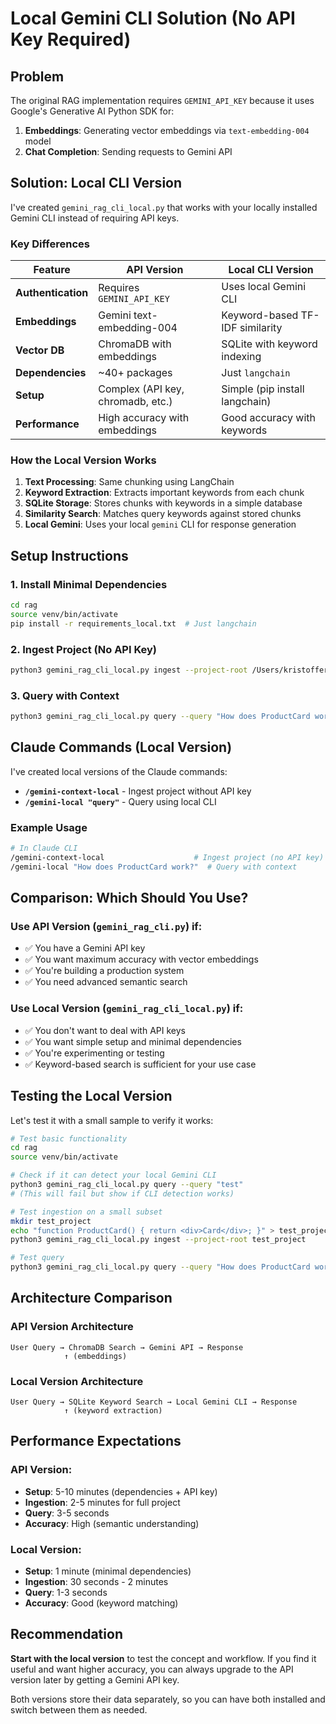 # Local Gemini CLI Solution (No API Key Required)

## Problem
The original RAG implementation requires `GEMINI_API_KEY` because it uses Google's Generative AI Python SDK for:
1. **Embeddings**: Generating vector embeddings via `text-embedding-004` model
2. **Chat Completion**: Sending requests to Gemini API

## Solution: Local CLI Version

I've created `gemini_rag_cli_local.py` that works with your locally installed Gemini CLI instead of requiring API keys.

### Key Differences

| Feature | API Version | Local CLI Version |
|---------|-------------|------------------|
| **Authentication** | Requires `GEMINI_API_KEY` | Uses local Gemini CLI |
| **Embeddings** | Gemini text-embedding-004 | Keyword-based TF-IDF similarity |
| **Vector DB** | ChromaDB with embeddings | SQLite with keyword indexing |
| **Dependencies** | ~40+ packages | Just `langchain` |
| **Setup** | Complex (API key, chromadb, etc.) | Simple (pip install langchain) |
| **Performance** | High accuracy with embeddings | Good accuracy with keywords |

### How the Local Version Works

1. **Text Processing**: Same chunking using LangChain
2. **Keyword Extraction**: Extracts important keywords from each chunk
3. **SQLite Storage**: Stores chunks with keywords in a simple database
4. **Similarity Search**: Matches query keywords against stored chunks
5. **Local Gemini**: Uses your local `gemini` CLI for response generation

## Setup Instructions

### 1. Install Minimal Dependencies
```bash
cd rag
source venv/bin/activate
pip install -r requirements_local.txt  # Just langchain
```

### 2. Ingest Project (No API Key)
```bash
python3 gemini_rag_cli_local.py ingest --project-root /Users/kristoffersanio/git/bs-display/dev
```

### 3. Query with Context
```bash
python3 gemini_rag_cli_local.py query --query "How does ProductCard work?"
```

## Claude Commands (Local Version)

I've created local versions of the Claude commands:

- **`/gemini-context-local`** - Ingest project without API key
- **`/gemini-local "query"`** - Query using local CLI

### Example Usage
```bash
# In Claude CLI
/gemini-context-local                    # Ingest project (no API key)
/gemini-local "How does ProductCard work?"  # Query with context
```

## Comparison: Which Should You Use?

### Use **API Version** (`gemini_rag_cli.py`) if:
- ✅ You have a Gemini API key
- ✅ You want maximum accuracy with vector embeddings
- ✅ You're building a production system
- ✅ You need advanced semantic search

### Use **Local Version** (`gemini_rag_cli_local.py`) if:
- ✅ You don't want to deal with API keys
- ✅ You want simple setup and minimal dependencies
- ✅ You're experimenting or testing
- ✅ Keyword-based search is sufficient for your use case

## Testing the Local Version

Let's test it with a small sample to verify it works:

```bash
# Test basic functionality
cd rag
source venv/bin/activate

# Check if it can detect your local Gemini CLI
python3 gemini_rag_cli_local.py query --query "test" 
# (This will fail but show if CLI detection works)

# Test ingestion on a small subset
mkdir test_project
echo "function ProductCard() { return <div>Card</div>; }" > test_project/ProductCard.tsx
python3 gemini_rag_cli_local.py ingest --project-root test_project

# Test query
python3 gemini_rag_cli_local.py query --query "How does ProductCard work?"
```

## Architecture Comparison

### API Version Architecture
```
User Query → ChromaDB Search → Gemini API → Response
            ↑ (embeddings)
```

### Local Version Architecture  
```
User Query → SQLite Keyword Search → Local Gemini CLI → Response
            ↑ (keyword extraction)
```

## Performance Expectations

### API Version:
- **Setup**: 5-10 minutes (dependencies + API key)
- **Ingestion**: 2-5 minutes for full project
- **Query**: 3-5 seconds
- **Accuracy**: High (semantic understanding)

### Local Version:
- **Setup**: 1 minute (minimal dependencies)
- **Ingestion**: 30 seconds - 2 minutes 
- **Query**: 1-3 seconds
- **Accuracy**: Good (keyword matching)

## Recommendation

**Start with the local version** to test the concept and workflow. If you find it useful and want higher accuracy, you can always upgrade to the API version later by getting a Gemini API key.

Both versions store their data separately, so you can have both installed and switch between them as needed.